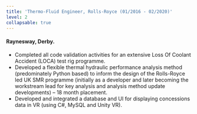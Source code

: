 ```yaml
---
title: 'Thermo-Fluid Engineer, Rolls-Royce (01/2016 - 02/2020)'
level: 2
collapsable: true
---
```


#### Raynesway, Derby.

- Completed all code validation activities for an extensive Loss Of Coolant Accident (LOCA) test rig programme.
- Developed a flexible thermal hydraulic performance analysis method (predominately Python based) to inform the design of the Rolls-Royce led UK SMR programme (initially as a developer and later becoming the workstream lead for key analysis and analysis method update developments) – 18 month placement.
- Developed and integrated a database and UI for displaying concessions data in VR (using C#, MySQL and Unity VR).